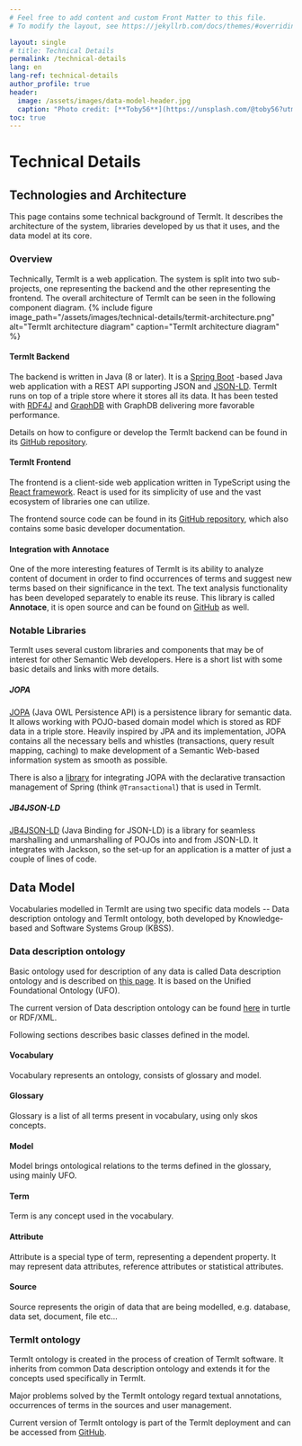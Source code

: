 ```yaml
---
# Feel free to add content and custom Front Matter to this file.
# To modify the layout, see https://jekyllrb.com/docs/themes/#overriding-theme-defaults

layout: single
# title: Technical Details
permalink: /technical-details
lang: en
lang-ref: technical-details
author_profile: true
header:
  image: /assets/images/data-model-header.jpg
  caption: "Photo credit: [**Toby56**](https://unsplash.com/@toby56?utm_source=unsplash&utm_medium=referral&utm_content=creditCopyText) on [**Unsplash**](http://unsplash.com/)"
toc: true
---
```


# Technical Details

## Technologies and Architecture

This page contains some technical background of TermIt. It describes the architecture of the system, libraries developed by us that it uses, and the data model at its core.

### Overview

Technically, TermIt is a web application. The system is split into two sub-projects, one representing the backend and the other representing the frontend. The overall
architecture of TermIt can be seen in the following component diagram.
{% include figure image_path="/assets/images/technical-details/termit-architecture.png" alt="TermIt architecture diagram" caption="TermIt architecture diagram" %}

#### TermIt Backend

The backend is written in Java (8 or later). It is a [Spring Boot](https://spring.io/projects/spring-boot) -based Java web application with a REST API
supporting JSON and [JSON-LD](https://json-ld.org/). TermIt runs on top of a triple store where it stores all its data. It has been tested with
[RDF4J](https://rdf4j.org/) and [GraphDB](https://graphdb.ontotext.com/) with GraphDB delivering more favorable performance.

Details on how to configure or develop the TermIt backend can be found in its [GitHub repository](https://github.com/kbss-cvut/termit).


#### TermIt Frontend

The frontend is a client-side web application written in TypeScript using the [React framework](https://reactjs.org/). React is used for its simplicity of use
and the vast ecosystem of libraries one can utilize.

The frontend source code can be found in its [GitHub repository](https://github.com/kbss-cvut/termit-ui), which also contains some basic developer documentation.

#### Integration with Annotace

One of the more interesting features of TermIt is its ability to analyze content of document in order to find occurrences of terms and suggest new terms based on their
significance in the text. The text analysis functionality has been developed separately to enable its reuse.
This library is called **Annotace**, it is open source and can be found on [GitHub](https://github.com/kbss-cvut/annotace) as well.


### Notable Libraries

TermIt uses several custom libraries and components that may be of interest for other Semantic Web developers. Here is a short list with some basic details
and links with more details.

##### JOPA

[JOPA](https://github.com/kbss-cvut/jopa) (Java OWL Persistence API) is a persistence library for semantic data.
It allows working with POJO-based domain model which is stored as RDF data in a triple store.
Heavily inspired by JPA and its implementation, JOPA contains all the necessary bells and whistles (transactions, query result mapping, caching) to make development
of a Semantic Web-based information system as smooth as possible.

There is also a [library](https://github.com/ledsoft/jopa-spring-transaction) for integrating JOPA with the declarative
transaction management of Spring (think `@Transactional`) that is used in TermIt.

##### JB4JSON-LD
[JB4JSON-LD](https://github.com/kbss-cvut/jb4jsonld) (Java Binding for JSON-LD) is a library for seamless marshalling and unmarshalling of POJOs into and from JSON-LD.
It integrates with Jackson, so the set-up for an application is a matter of just a couple of lines of code.


## Data Model

Vocabularies modelled in TermIt are using two specific data models -- Data description ontology and TermIt ontology, both developed by Knowledge-based and Software Systems Group (KBSS).

### Data description ontology

Basic ontology used for description of any data is called Data description ontology and is described on [this page](http://onto.fel.cvut.cz/ontologies/slovnik/agendovy/popis-dat/current/index-en.html). It is based on the Unified Foundational Ontology (UFO).

The current version of Data description ontology can be found [here](https://onto.fel.cvut.cz/ontologies/page/slovnik/agendovy/popis-dat/model/verze/1.0.1) in turtle or RDF/XML.

Following sections describes basic classes defined in the model.

#### Vocabulary
Vocabulary represents an ontology, consists of glossary and model.

#### Glossary
Glossary is a list of all terms present in vocabulary, using only skos concepts.

#### Model
Model brings ontological relations to the terms defined in the glossary, using mainly UFO.

#### Term
Term is any concept used in the vocabulary.

#### Attribute
Attribute is a special type of term, representing a dependent property. It may represent data attributes, reference attributes or statistical attributes.

#### Source
Source represents the origin of data that are being modelled, e.g. database, data set, document, file etc...

### TermIt ontology

TermIt ontology is created in the process of creation of TermIt software. It inherits from common Data description ontology and extends it for the concepts used specifically in TermIt.

Major problems solved by the TermIt ontology regard textual annotations, occurrences of terms in the sources and user management.

Current version of TermIt ontology is part of the TermIt deployment and can be accessed from [GitHub](https://github.com/kbss-cvut/termit/tree/master/ontology).
